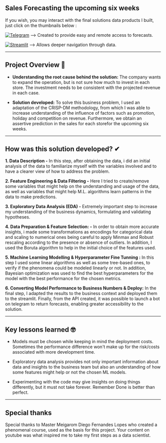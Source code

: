 ## Sales Forecasting the upcoming six weeks

If you wish, you may interact with the final solutions data products I built, just click on the thumbnails below :

[<img alt="Telegram" src="https://img.shields.io/badge/Telegram-2CA5E0?style=for-the-badge&logo=telegram&logoColor=white"/>](https://t.me/rossman_stores_bot) --> Created to provide easy and remote access to forecasts.

[<img alt="Streamlit" src="https://img.shields.io/badge/Streamlit-FF4B4B?style=for-the-badge&logo=Streamlit&logoColor=white"/>](https://rossmannforecast.herokuapp.com/) --> Allows deeper navigation through data.

-----

## Project Overview 🎯
* **Understanding the root cause behind the solution:**  The company wants to expand the operation, but is not sure how much to invest in each store. The investment needs to be consistent with the projected revenue in each case.


* **Solution developed:** To solve this business problem, I used an adaptation of the CRISP-DM methodology, from which I was able to increase understanding of the influence of factors such as promotion, holiday and competition on revenue. Furthermore, we obtain an assertive prediction in the sales for each storefor the upcoming
six weeks.

-----

## How was this solution developed? ✔

**1. Data Description -** In this step, after obtaining the data, i did an initial analysis of the data to familiarize myself with the variables involved and to have a clearer view of how to address the problem.


**2. Feature Engineering & Data Filtering -** Here I tried to create/remove some variables that might help on the understanding and usage of the data, as well as variables that might help M.L. algorithms learn patterns in the data to make predictions.


**3. Exploratory Data Analysis (EDA) -** Extremely important step to increase my understanding of the business dynamics, formulating and validating hypotheses.


**4. Data Preparation & Feature Selection: -** In order to obtain more accurate insights, i made some transformations as encodings for categorical data and scaling to numerical ones being careful to apply Minmax and Robust rescaling according to the presence or absence of outliers. In addition, I used the Boruta algorithm to help in the initial choice of the features used.


**5. Machine Learning Modelling & Hyperparameter Fine Tunning :** In this step I used some linear algorithms as well as some tree-based ones, to verify if the phenomena could be modeled linearly or not. In addition, Bayesian optimization was used to find the best hyperparameters for the model with the best performance for the chosen metrics.


**6. Converting Model Performance to Business Numbers & Deploy:** In the final step, I adapted the results to the business context and deployed them to the streamlit. Finally, from the API created, it was possible to launch a bot on telegram to return forecasts, enabling greater accessibility to the solution.

-----

## Key lessons learned 🤓

*   Models must be chosen while keeping in mind the deployment costs. Sometimes the performance difference won't make up for the risk/costs associated with more development time.

*   Exploratory data analysis provides not only important information about data and insights to the business team but also an understanding of how some features might help or not the chosen ML models.

*   Experimenting with the code may give insights on doing things differently, but it must not take forever. Remember Done is better than perfect.

-----

## Special thanks

Special thanks to Master Meigarom Diego Fernandes Lopes who created a phenomenal course, used as the basis for this project. Your content on youtube was what inspired me to take my first steps as a data scientist.
